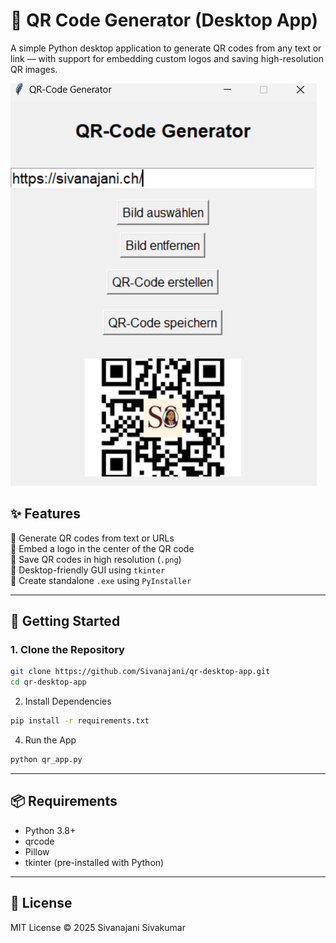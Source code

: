 # 🧾 QR Code Generator (Desktop App)

A simple Python desktop application to generate QR codes from any text or link — with support for embedding custom logos and saving high-resolution QR images.

![QR App Preview](assets/preview.png)

## ✨ Features

🔹 Generate QR codes from text or URLs  
🔹 Embed a logo in the center of the QR code  
🔹 Save QR codes in high resolution (`.png`)   
🔹 Desktop-friendly GUI using `tkinter`  
🔹 Create standalone `.exe` using `PyInstaller`

---

## 🚀 Getting Started

### 1. Clone the Repository

```bash
git clone https://github.com/Sivanajani/qr-desktop-app.git
cd qr-desktop-app
```

2.  Install Dependencies

```bash
pip install -r requirements.txt
```

4. Run the App
```bash
python qr_app.py
```

---
## 📦 Requirements
- Python 3.8+  
- qrcode   
- Pillow  
- tkinter (pre-installed with Python)

---
## 📄 License
MIT License © 2025 Sivanajani Sivakumar